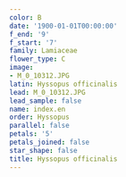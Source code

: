 ```yaml
---
color: B
date: '1900-01-01T00:00:00'
f_end: '9'
f_start: '7'
family: Lamiaceae
flower_type: C
image:
- M_0_10312.JPG
latin: Hyssopus officinalis
lead: M_0_10312.JPG
lead_sample: false
name: index.en
order: Hyssopus
parallel: false
petals: '5'
petals_joined: false
star_shape: false
title: Hyssopus officinalis
---
```

